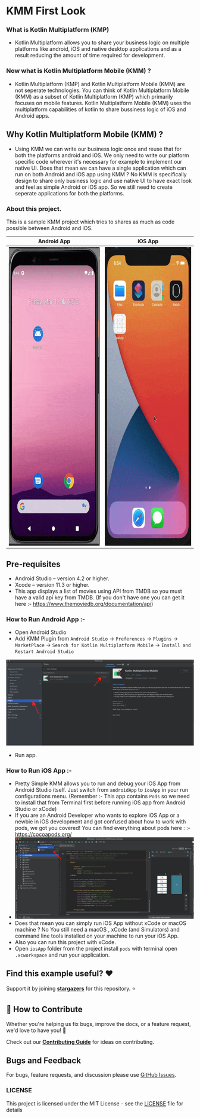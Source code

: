 # KMM First Look

### What is Kotlin Multiplatform (KMP)

* Kotlin Multiplatform allows you to share your business logic on multiple platforms like android, iOS and native desktop applications and as a result reducing the amount of time required for development.

### Now what is Kotlin Multiplatform Mobile (KMM) ?

* Kotlin Multiplatform (KMP) and Kotlin Multiplatform Mobile (KMM) are not seperate technologies. You can think of Kotlin Multiplatform Mobile (KMM) as a subset of Kotlin Multiplatform (KMP) which primarily focuses on mobile features. Kotlin Multiplatform Mobile (KMM) uses the multiplatform capabilities of kotlin to share bussiness logic of iOS and Android apps.

## Why Kotlin Multiplatform Mobile (KMM) ?

*  Using KMM we can write our business logic once and reuse that for both the platforms android and iOS. We only need to write our platform specific code wherever it's necessary for example to implement our native UI. Does that mean we can have a single application which can run on both Android and iOS app using KMM ? No KMM is specifically design to share only business logic and use native UI to have exact look and feel as simple Android or iOS app. So we still need to create seperate applications for both the platforms.

### About this project. 
This is a sample KMM project which tries to shares as much as code possible between Android and iOS. 

Android App                          |  iOS App
:-------------------------:|:-------------------------:
<img src="https://github.com/SimformSolutionsPvtLtd/Kotlin-multiplatform-sample/blob/master/screenshots/android.gif" width="400" height="800">  | <img src="https://github.com/SimformSolutionsPvtLtd/Kotlin-multiplatform-sample/blob/master/screenshots/iOS.gif" width="400" height="800">

## Pre-requisites
* Android Studio – version 4.2 or higher.
* Xcode – version 11.3 or higher.
* This app displays a list of movies using API from TMDB so you must have a valid api key from TMDB. (If you don't have one you can get it here :- https://www.themoviedb.org/documentation/api)

### How to Run Android App :- 
* Open Android Studio 
* Add KMM Plugin from `Android Studio` -> `Preferences` -> `Plugins` -> `MarketPlace` -> `Search for Kotlin Multiplatform Mobile` -> `Install and Restart Android Studio`
<img src = https://github.com/SimformSolutionsPvtLtd/Kotlin-multiplatform-sample/blob/master/screenshots/KMM%20Plugin.png>

* Run app. 

### How to Run iOS App :-

* Pretty Simple KMM allows you to run and debug your iOS App from Android Studio itself. Just switch from `androidApp` to `iosApp` in your run configurations menu. (Remember :- This app contains `Pods` so we need to install that from Terminal first before running iOS app from Android Studio or xCode) 
* If you are an Android Developer who wants to explore iOS App or a newbie in iOS development and got confused about how to work with pods, we got you covered!
You can find everything about pods here : :- https://cocoapods.org/
* <img src = https://github.com/SimformSolutionsPvtLtd/Kotlin-multiplatform-sample/blob/master/screenshots/Run%20Configurations.png>
* Does that mean you can simply run iOS App without xCode or macOS machine ? No You still need a macOS ,  xCode (and Simulators) and command line tools installed on your machine to run your iOS App. 
* Also you can run this project with xCode.
* Open `iosApp` folder from the project install `pods` with terminal open `.xcworkspace` and run your application. 

## Find this example useful? :heart:
Support it by joining __[stargazers](https://github.com/SimformSolutionsPvtLtd/Kotlin-multiplatform-sample/stargazers)__ for this repository. :star:

## 🤝 How to Contribute

Whether you're helping us fix bugs, improve the docs, or a feature request, we'd love to have you! :muscle:

Check out our [**Contributing Guide**](https://github.com/SimformSolutionsPvtLtd/Kotlin-multiplatform-sample/blob/master/CONTRIBUTING.md) for ideas on contributing.

## Bugs and Feedback

For bugs, feature requests, and discussion please use [GitHub Issues](https://github.com/SimformSolutionsPvtLtd/Kotlin-multiplatform-sample/issues).

### LICENSE
This project is licensed under the MIT License - see the [LICENSE](LICENSE) file for details
